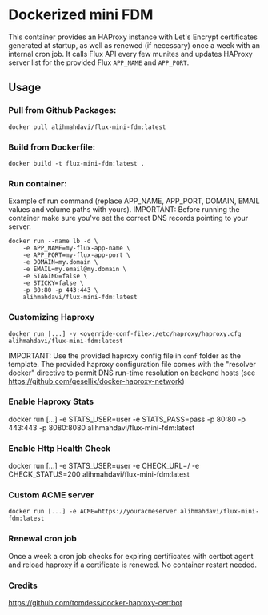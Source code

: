 # Dockerized mini FDM

This container provides an HAProxy instance with Let's Encrypt certificates generated
at startup, as well as renewed (if necessary) once a week with an internal cron job. It calls Flux API every few munites and updates HAProxy server list for the provided Flux `APP_NAME` and `APP_PORT`.

## Usage

### Pull from Github Packages:

```
docker pull alihmahdavi/flux-mini-fdm:latest
```

### Build from Dockerfile:

```
docker build -t flux-mini-fdm:latest .
```

### Run container:

Example of run command (replace APP_NAME, APP_PORT, DOMAIN, EMAIL values and volume paths with yours).
IMPORTANT: Before running the container make sure you've set the correct DNS records pointing to your server.

```
docker run --name lb -d \
    -e APP_NAME=my-flux-app-name \
    -e APP_PORT=my-flux-app-port \
    -e DOMAIN=my.domain \
    -e EMAIL=my.email@my.domain \
    -e STAGING=false \
    -e STICKY=false \
    -p 80:80 -p 443:443 \
    alihmahdavi/flux-mini-fdm:latest
```

### Customizing Haproxy

    docker run [...] -v <override-conf-file>:/etc/haproxy/haproxy.cfg alihmahdavi/flux-mini-fdm:latest

IMPORTANT: Use the provided haproxy config file in `conf` folder as the template.
The provided haproxy configuration file comes with the "resolver docker" directive to permit DNS run-time resolution on backend hosts (see https://github.com/gesellix/docker-haproxy-network)

### Enable Haproxy Stats

  docker run [...] -e STATS_USER=user -e STATS_PASS=pass -p 80:80 -p 443:443 -p 8080:8080 alihmahdavi/flux-mini-fdm:latest

### Enable Http Health Check

  docker run [...] -e STATS_USER=user -e CHECK_URL=/ -e CHECK_STATUS=200 alihmahdavi/flux-mini-fdm:latest

### Custom ACME server

    docker run [...] -e ACME=https://youracmeserver alihmahdavi/flux-mini-fdm:latest

### Renewal cron job

Once a week a cron job checks for expiring certificates with certbot agent and reload haproxy if a certificate is renewed. No container restart needed.

### Credits

https://github.com/tomdess/docker-haproxy-certbot



